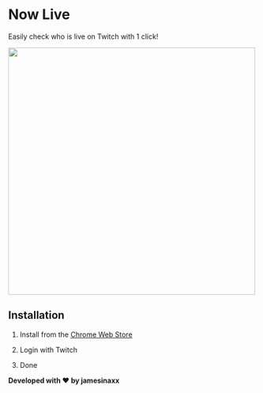 # Now Live

Easily check who is live on Twitch with 1 click!

<img title="" src="https://raw.githubusercontent.com/jamesinaxx/NowLive/staging/assets/screenshots/Dark.jpg" alt="" width="500">

## Installation

1. Install from the [Chrome Web Store](https://chrome.google.com/webstore/detail/now-live/fonhghodpbmhkkccljcjkpjjooehflpk)

2. Login with Twitch

3. Done

**Developed with ❤️ by jamesinaxx**
